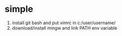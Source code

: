 # simple

1) install git bash and put vimrc in c:/user/username/
2) download/install mingw and link PATH env variable
